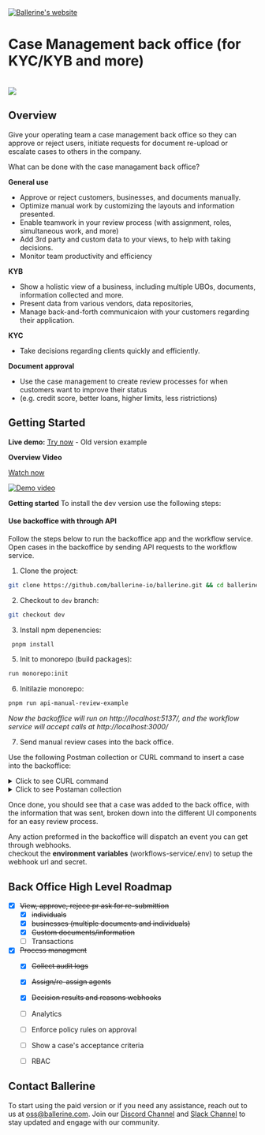 

<div>

<a href="https://ballerine.com" title="Ballerine - Open-source Infrastructure for Identity and Risk management.">
    <img src="https://uploads-ssl.webflow.com/62a3bad46800eb4715b2faf1/646372b198f456345c69339c_logo%20github.png" alt="Ballerine's website">
</a>


# Case Management back office (for KYC/KYB and more)


<br/>

<img src="https://uploads-ssl.webflow.com/62a3bad46800eb4715b2faf1/646b8e8f87ac3f34a4880623_back%20office%20image.png">

## Overview

Give your operating team a case management back office so they can approve or reject users, initiate requests for document re-upload or escalate cases to others in the company.

What can be done with the case managament back office?

**General use**
* Approve or reject customers, businesses, and documents manually.
* Optimize manual work by customizing the layouts and information presented.
* Enable teamwork in your review process (with assignment, roles, simultaneous work, and more)
* Add 3rd party and custom data to your views, to help with taking decisions.
* Monitor team productivity and efficiency

**KYB**
* Show a holistic view of a business, including multiple UBOs, documents, information collected and more.
* Present data from various vendors, data repositories,
* Manage back-and-forth communicaion with your customers regarding their application.

**KYC**

* Take decisions regarding clients quickly and efficiently. 

**Document approval**

* Use the case management to create review processes for when customers want to improve their status
* (e.g. credit score, better loans, higher limits, less ristrictions)








## Getting Started

**Live demo:**
<a href="https://www.backoffice-demo.ballerine.app/" target="_blank">Try now</a> - Old version example

**Overview Video**

<a href="https://youtu.be/xYQCIGuvhZU" target="_blank">Watch now</a>

<a href="https://youtu.be/xYQCIGuvhZU" title="Ballerine Demo">
    <img src="https://uploads-ssl.webflow.com/62a3bad46800eb4715b2faf1/646b8910a0b4433ebe079285_back%20office%20vid%20thumbnail.png" alt="Demo video">
</a>

**Getting started**
To install the dev version use the following steps: 

#### Use backoffice with through API

Follow the steps below to run the backoffice app and the workflow service.
Open cases in the backoffice by sending API requests to the workflow service. 

   1. Clone the project:  
   ```sh
   git clone https://github.com/ballerine-io/ballerine.git && cd ballerine
   ```
   2. Checkout to `dev` branch:
   ```sh
   git checkout dev
   ```
   3.  Install npm depenencies:
  ```sh
   pnpm install
   ```
   5. Init to monorepo (build packages): 
   ```sh
   run monorepo:init
   ```
   6. Initilazie monorepo: 
   ```sh
   pnpm run api-manual-review-example
   ```
 _Now the backoffice will run on http://localhost:5137/, and the workflow service will accept calls at http://localhost:3000/_

7. Send manual review cases into the back office.

Use the following Postman collection or CURL command to insert a case into the backoffice:

<details>
<summary>Click to see CURL command</summary>

```sh
curl --location 'http://localhost:3000/api/v1/external/workflows/run' \
--header 'Content-Type: application/json' \
--header 'Authorization: Bearer secret' \
--data-raw '{
    "workflowId": "risk-score-improvement-dev",
    "context": {
        "entity": {
            "id": "fido-user-id1111111",
            "data": {
                "companyName": "McClure Inc",
                "registrationNumber": "2d92b229-626b-4f99-9a9b-2191e974e2b9",
                "legalForm": "and Sons",
                "countryOfIncorporation": "Heard Island and McDonald Islands",
                "dateOfIncorporation": "2016-04-09T03:16:42.496Z",
                "address": "7533 Lilyan Springs",
                "phoneNumber": "+7169584993",
                "email": "Macie18@yahoo.com",
                "website": "https:\/\/oily-testing.biz",
                "industry": "embrace bleeding-edge partnerships",
                "taxIdentificationNumber": "1731576041",
                "vatNumber": "VAT87025707",
                "numberOfEmployees": 453,
                "businessPurpose": "Networked transitional approach"
            },
            "type": "business"
        },
        "documents": [
            {
                "type": "drivers_license",
                "pages": [
                    {
                        "uri": "https://backoffice-demo.ballerine.app/images/mock-documents/set_1_doc_front.png",
                        "data": "",
                        "type": "jpg",
                        "metadata": {
                            "side": "front",
                            "pageNumber": "1"
                        },
                        "provider": "http"
                    },
                    {
                        "uri": "https://backoffice-demo.ballerine.app/images/mock-documents/set_1_doc_back.png",
                        "data": "",
                        "type": "jpg",
                        "metadata": {
                            "side": "back",
                            "pageNumber": "2"
                        },
                        "provider": "http"
                    }
                ],
                "issuer": {
                    "city": "Brockside",
                    "name": "Government",
                    "type": "government",
                    "country": "CA",
                    "additionalDetails": {}
                },
                "version": 1,
                "category": "identification",
                "properties": {
                    "docNumber": "1234",
                    "userAddress": "Turkey, buhgdawe"
                },
                "issuingVersion": 1
            },
            {
                "type": "certificate_of_incorporation",
                "pages": [
                    {
                        "uri": "https://upload.wikimedia.org/wikipedia/commons/thumb/3/3e/Certificate_of_incorporation.png/388px-Certificate_of_incorporation.png?20110630185120",
                        "data": "",
                        "type": "jpg",
                        "metadata": {
                            "side": "front",
                            "pageNumber": "1"
                        },
                        "provider": "http",
                        "ballerineFileId": "clhz0lhzd0006ru5ab3p0uf67"
                    }
                ],
                "issuer": {
                    "city": "Brockside",
                    "name": "Government",
                    "type": "government",
                    "country": "TH",
                    "additionalDetails": {}
                },
                "version": 1,
                "category": "regestration",
                "properties": {
                    "website": "https://ballerine.com",
                    "docNumber": "1234",
                    "userAddress": "Turkey, buhgdawe"
                },
                "issuingVersion": 1
            }
        ]
    }
}'

```

</details>
<details>
<summary>Click to see Postaman collection</summary>

```sh
{
	"info": {
		"_postman_id": "3bf729f5-7771-41c0-b809-b4415ad8e95f",
		"name": "Ballerine - Local",
		"schema": "https://schema.getpostman.com/json/collection/v2.1.0/collection.json"
	},
	"item": [
		{
			"name": "http://localhost:3000/api/v1/external/workflows/run",
			"request": {
				"auth": {
					"type": "bearer",
					"bearer": [
						{
							"key": "token",
							"value": "secret",
							"type": "string"
						}
					]
				},
				"method": "POST",
				"header": [],
				"body": {
					"mode": "raw",
					"raw": "{\n    \"workflowId\": \"risk-score-improvement-dev\",\n    \"context\": {\n        \"entity\": {\n            \"id\": \"fido-user-id1111\",\n            \"data\": {\n                \"companyName\": \"McClure Inc\",\n                \"registrationNumber\": \"2d92b229-626b-4f99-9a9b-2191e974e2b9\",\n                \"legalForm\": \"and Sons\",\n                \"countryOfIncorporation\": \"Heard Island and McDonald Islands\",\n                \"dateOfIncorporation\": \"2016-04-09T03:16:42.496Z\",\n                \"address\": \"7533 Lilyan Springs\",\n                \"phoneNumber\": \"+7169584993\",\n                \"email\": \"Macie18@yahoo.com\",\n                \"website\": \"https:\\/\\/oily-testing.biz\",\n                \"industry\": \"embrace bleeding-edge partnerships\",\n                \"taxIdentificationNumber\": \"1731576041\",\n                \"vatNumber\": \"VAT87025707\",\n                \"numberOfEmployees\": 453,\n                \"businessPurpose\": \"Networked transitional approach\"\n            },\n            \"type\": \"business\"\n        },\n        \"documents\": [\n            {\n                \"type\": \"drivers_license\",\n                \"pages\": [\n                    {\n                        \"uri\": \"https://backoffice-demo.ballerine.app/images/mock-documents/set_1_doc_front.png\",\n                        \"data\": \"\",\n                        \"type\": \"jpg\",\n                        \"metadata\": {\n                            \"side\": \"front\",\n                            \"pageNumber\": \"1\"\n                        },\n                        \"provider\": \"http\",\n                        \"ballerineFileId\": \"clhz0lhy60004ru5ajduq32s2\"\n                    },\n                    {\n                        \"uri\": \"https://backoffice-demo.ballerine.app/images/mock-documents/set_1_doc_back.png\",\n                        \"data\": \"\",\n                        \"type\": \"jpg\",\n                        \"metadata\": {\n                            \"side\": \"back\",\n                            \"pageNumber\": \"2\"\n                        },\n                        \"provider\": \"http\",\n                        \"ballerineFileId\": \"clhz0lhxy0002ru5a53674d7b\"\n                    }\n                ],\n                \"issuer\": {\n                    \"city\": \"Brockside\",\n                    \"name\": \"Government\",\n                    \"type\": \"government\",\n                    \"country\": \"CA\",\n                    \"additionalDetails\": {}\n                },\n                \"version\": 1,\n                \"category\": \"identification\",\n                \"properties\": {\n                    \"docNumber\": \"1234\",\n                    \"userAddress\": \"Turkey, buhgdawe\"\n                },\n                \"issuingVersion\": 1\n            },\n            {\n                \"type\": \"certificate_of_incorporation\",\n                \"pages\": [\n                    {\n                        \"uri\": \"https://upload.wikimedia.org/wikipedia/commons/thumb/3/3e/Certificate_of_incorporation.png/388px-Certificate_of_incorporation.png?20110630185120\",\n                        \"data\": \"\",\n                        \"type\": \"jpg\",\n                        \"metadata\": {\n                            \"side\": \"front\",\n                            \"pageNumber\": \"1\"\n                        },\n                        \"provider\": \"http\",\n                        \"ballerineFileId\": \"clhz0lhzd0006ru5ab3p0uf67\"\n                    }\n                ],\n                \"issuer\": {\n                    \"city\": \"Brockside\",\n                    \"name\": \"Government\",\n                    \"type\": \"government\",\n                    \"country\": \"TH\",\n                    \"additionalDetails\": {}\n                },\n                \"version\": 1,\n                \"category\": \"regestration\",\n                \"properties\": {\n                    \"website\": \"https://ballerine.com\",\n                    \"docNumber\": \"1234\",\n                    \"userAddress\": \"Turkey, buhgdawe\"\n                },\n                \"issuingVersion\": 1\n            }\n        ]\n    }\n}",
					"options": {
						"raw": {
							"language": "json"
						}
					}
				},
				"url": {
					"raw": "http://localhost:3000/api/v1/external/workflows/run",
					"protocol": "http",
					"host": [
						"localhost"
					],
					"port": "3000",
					"path": [
						"api",
						"v1",
						"external",
						"workflows",
						"run"
					]
				}
			},
			"response": []
		}
	]
}

```

</details>

Once done, you should see that a case was added to the back office, with the information that was sent, broken down into the different UI components for an easy review process.

Any action preformed in the backoffice will dispatch an event you can get through webhooks.  
checkout the  **environment variables** (workflows-service/.env) to setup the webhook url and secret.

## Back Office High Level Roadmap

- [x] ~~View, approve, rejece pr ask for re-submittion~~
	- [x] ~~individuals~~
	- [x] ~~businesses (multiple documents and individuals)~~
	- [x] ~~Custom documents/information~~
	- [ ] Transactions
- [x] ~~Process managment~~
	- [x] ~~Collect audit logs~~
	- [x] ~~Assign/re-assign agents~~
	- [x] ~~Decision results and reasons webhooks~~
	- [ ] Analytics
	- [ ] Enforce policy rules on approval
	- [ ] Show a case's acceptance criteria
	- [ ] RBAC
	

## Contact Ballerine

To start using the paid version or if you need any assistance, reach out to us at oss@ballerine.com. Join our [Discord Channel](discord-link) and [Slack Channel](https://join.slack.com/t/ballerine-oss/shared_invite/zt-1iu6otkok-OqBF3TrcpUmFd9oUjNs2iw) to stay updated and engage with our community.
